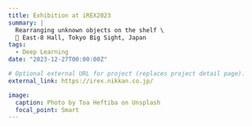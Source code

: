 ```yaml
---
title: Exhibition at iREX2023
summary: |
  Rearranging unknown objects on the shelf \
  📍 East-8 Hall, Tokyo Big Sight, Japan
tags:
  - Deep Learning
date: "2023-12-27T00:00:00Z"

# Optional external URL for project (replaces project detail page).
external_link: https://irex.nikkan.co.jp/

image:
  caption: Photo by Toa Heftiba on Unsplash
  focal_point: Smart
---
```

